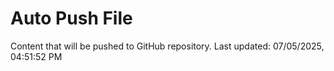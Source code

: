 # Auto Push File

Content that will be pushed to GitHub repository.
Last updated: 07/05/2025, 04:51:52 PM